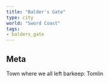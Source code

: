 ```yaml
---
title: "Balder's Gate"
type: city
world: "Sword Coast"
tags: 
- balders_gate
---
```


## Meta

Town where we all left
barkeep: Tomlin